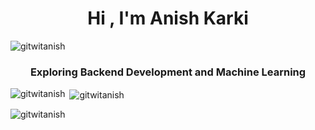 <h1 align="center">Hi , I'm Anish Karki</h1>
<p align="left"> <img src="https://komarev.com/ghpvc/?username=gitwitanish&label=Profile%20views&color=0e75b6&style=flat" alt="gitwitanish" /> </p>

<h3 align="center">Exploring Backend Development and Machine Learning</h3>




<p><img align="left" src="https://github-readme-stats.vercel.app/api/top-langs?username=gitwitanish&show_icons=true&locale=en&layout=compact" alt="gitwitanish" /></p>

<p>&nbsp;<img align="center" src="https://github-readme-stats.vercel.app/api?username=gitwitanish&show_icons=true&locale=en" alt="gitwitanish" /></p>

<p><img align="center" src="https://github-readme-streak-stats.herokuapp.com/?user=gitwitanish&" alt="gitwitanish" /></p>
